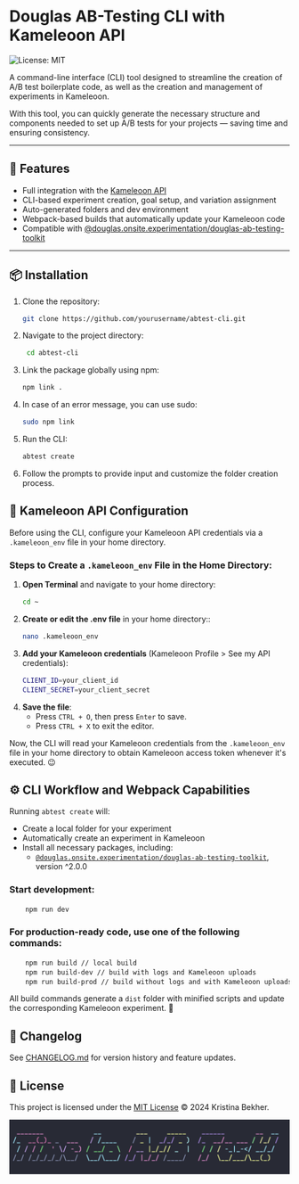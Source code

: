 # Douglas AB-Testing CLI with Kameleoon API

![License: MIT](https://img.shields.io/badge/License-MIT-yellow.svg)

A command-line interface (CLI) tool designed to streamline the creation of A/B test boilerplate code, as well as the creation and management of experiments in Kameleoon.

With this tool, you can quickly generate the necessary structure and components needed to set up A/B tests for your projects — saving time and ensuring consistency.

---

## 🚀 Features

- Full integration with the [Kameleoon API](https://developers.kameleoon.com/)
- CLI-based experiment creation, goal setup, and variation assignment
- Auto-generated folders and dev environment
- Webpack-based builds that automatically update your Kameleoon code
- Compatible with [@douglas.onsite.experimentation/douglas-ab-testing-toolkit](https://www.npmjs.com/package/@douglas.onsite.experimentation/douglas-ab-testing-toolkit)

---

## 📦 Installation

1. Clone the repository:
   ```bash
   git clone https://github.com/yourusername/abtest-cli.git

2. Navigate to the project directory:
   ```bash
    cd abtest-cli

3. Link the package globally using npm:
   ```bash
   npm link .
   
4. In case of an error message, you can use sudo:
   ```bash
   sudo npm link

5. Run the CLI:
   ```bash
   abtest create

6. Follow the prompts to provide input and customize the folder creation process.

## 🔐 Kameleoon API Configuration

Before using the CLI, configure your Kameleoon API credentials via a `.kameleoon_env` file in your home directory.

### Steps to Create a `.kameleoon_env` File in the Home Directory:

1. **Open Terminal** and navigate to your home directory:
   ```bash
   cd ~

2. **Create or edit the .env file** in your home directory::
   ```bash
   nano .kameleoon_env

3. **Add your Kameleoon credentials** (Kameleoon Profile > See my API credentials):
   ```bash
   CLIENT_ID=your_client_id
   CLIENT_SECRET=your_client_secret

4. **Save the file**:
   - Press `CTRL + O`, then press `Enter` to save.
   - Press `CTRL + X` to exit the editor.

Now, the CLI will read your Kameleoon credentials from the `.kameleoon_env` file in your home directory to obtain Kameleoon access token whenever it's executed. 😉


## ⚙️ CLI Workflow and Webpack Capabilities

Running `abtest create` will:
   * Create a local folder for your experiment
   * Automatically create an experiment in Kameleoon
   * Install all necessary packages, including:
      * [`@douglas.onsite.experimentation/douglas-ab-testing-toolkit`](https://www.npmjs.com/package/@douglas.onsite.experimentation/douglas-ab-testing-toolkit), version ^2.0.0


### Start development:
```bash
    npm run dev
```
### For production-ready code, use one of the following commands:
```bash
    npm run build // local build
    npm run build-dev // build with logs and Kameleoon uploads
    npm run build-prod // build without logs and with Kameleoon uploads
```

All build commands generate a `dist` folder with minified scripts and update the corresponding Kameleoon experiment. 🚀


## 📝 Changelog

See [CHANGELOG.md](./CHANGELOG.md) for version history and feature updates.

## 📄 License

This project is licensed under the [MIT License](./LICENSE) © 2024 Kristina Bekher.


![alt text](image.png)
